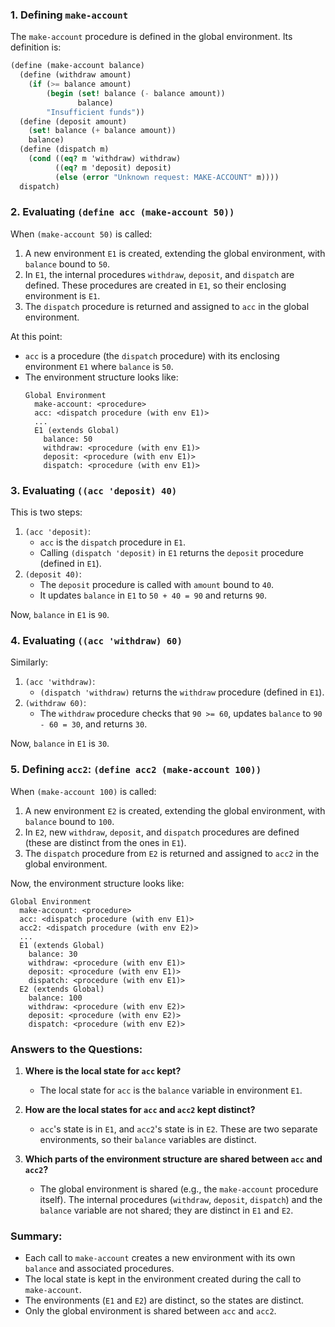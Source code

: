 ### 1. Defining `make-account`
The `make-account` procedure is defined in the global environment. Its definition is:
```scheme
(define (make-account balance)
  (define (withdraw amount)
    (if (>= balance amount)
        (begin (set! balance (- balance amount))
               balance)
        "Insufficient funds"))
  (define (deposit amount)
    (set! balance (+ balance amount))
    balance)
  (define (dispatch m)
    (cond ((eq? m 'withdraw) withdraw)
          ((eq? m 'deposit) deposit)
          (else (error "Unknown request: MAKE-ACCOUNT" m))))
  dispatch)
```

### 2. Evaluating `(define acc (make-account 50))`
When `(make-account 50)` is called:
1. A new environment `E1` is created, extending the global environment, with `balance` bound to `50`.
2. In `E1`, the internal procedures `withdraw`, `deposit`, and `dispatch` are defined. These procedures are created in `E1`, so their enclosing environment is `E1`.
3. The `dispatch` procedure is returned and assigned to `acc` in the global environment.

At this point:
- `acc` is a procedure (the `dispatch` procedure) with its enclosing environment `E1` where `balance` is `50`.
- The environment structure looks like:
  ```
  Global Environment
    make-account: <procedure>
    acc: <dispatch procedure (with env E1)>
    ...
    E1 (extends Global)
      balance: 50
      withdraw: <procedure (with env E1)>
      deposit: <procedure (with env E1)>
      dispatch: <procedure (with env E1)>
  ```

### 3. Evaluating `((acc 'deposit) 40)`
This is two steps:
1. `(acc 'deposit)`:
   - `acc` is the `dispatch` procedure in `E1`.
   - Calling `(dispatch 'deposit)` in `E1` returns the `deposit` procedure (defined in `E1`).
2. `(deposit 40)`:
   - The `deposit` procedure is called with `amount` bound to `40`.
   - It updates `balance` in `E1` to `50 + 40 = 90` and returns `90`.

Now, `balance` in `E1` is `90`.

### 4. Evaluating `((acc 'withdraw) 60)`
Similarly:
1. `(acc 'withdraw)`:
   - `(dispatch 'withdraw)` returns the `withdraw` procedure (defined in `E1`).
2. `(withdraw 60)`:
   - The `withdraw` procedure checks that `90 >= 60`, updates `balance` to `90 - 60 = 30`, and returns `30`.

Now, `balance` in `E1` is `30`.

### 5. Defining `acc2`: `(define acc2 (make-account 100))`
When `(make-account 100)` is called:
1. A new environment `E2` is created, extending the global environment, with `balance` bound to `100`.
2. In `E2`, new `withdraw`, `deposit`, and `dispatch` procedures are defined (these are distinct from the ones in `E1`).
3. The `dispatch` procedure from `E2` is returned and assigned to `acc2` in the global environment.

Now, the environment structure looks like:
```
Global Environment
  make-account: <procedure>
  acc: <dispatch procedure (with env E1)>
  acc2: <dispatch procedure (with env E2)>
  ...
  E1 (extends Global)
    balance: 30
    withdraw: <procedure (with env E1)>
    deposit: <procedure (with env E1)>
    dispatch: <procedure (with env E1)>
  E2 (extends Global)
    balance: 100
    withdraw: <procedure (with env E2)>
    deposit: <procedure (with env E2)>
    dispatch: <procedure (with env E2)>
```

### Answers to the Questions:
1. **Where is the local state for `acc` kept?**
   - The local state for `acc` is the `balance` variable in environment `E1`.

2. **How are the local states for `acc` and `acc2` kept distinct?**
   - `acc`'s state is in `E1`, and `acc2`'s state is in `E2`. These are two separate environments, so their `balance` variables are distinct.

3. **Which parts of the environment structure are shared between `acc` and `acc2`?**
   - The global environment is shared (e.g., the `make-account` procedure itself). The internal procedures (`withdraw`, `deposit`, `dispatch`) and the `balance` variable are not shared; they are distinct in `E1` and `E2`.

### Summary:
- Each call to `make-account` creates a new environment with its own `balance` and associated procedures.
- The local state is kept in the environment created during the call to `make-account`.
- The environments (`E1` and `E2`) are distinct, so the states are distinct.
- Only the global environment is shared between `acc` and `acc2`.